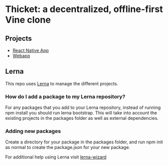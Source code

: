 # Thicket: a decentralized, offline-first Vine clone

## Projects

- [React Native App](https://github.com/citrusbyte/thicket/tree/master/packages/rnapp)
- [Webapp](https://github.com/citrusbyte/thicket/tree/master/packages/webapp)


## Lerna

This repo uses [Lerna](https://lernajs.io/) to manage the different projects.

### How do I add a package to my Lerna repository?

For any packages that you add to your Lerna repository, instead of running npm install you should run lerna bootstrap. This will take into account the existing projects in the packages folder as well as external dependencies.

### Adding new packages

Create a directory for your package in the packages folder, and run npm init as normal to create the package.json for your new package.


For additional help using Lerna visit [lerna-wizard](https://github.com/szarouski/lerna-wizard)

